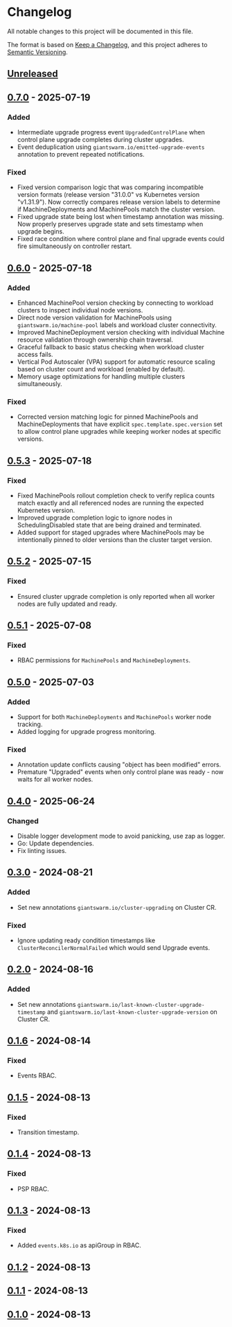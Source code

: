 # Changelog

All notable changes to this project will be documented in this file.

The format is based on [Keep a Changelog](https://keepachangelog.com/en/1.0.0/),
and this project adheres to [Semantic Versioning](https://semver.org/spec/v2.0.0.html).

## [Unreleased]

## [0.7.0] - 2025-07-19

### Added

- Intermediate upgrade progress event `UpgradedControlPlane` when control plane upgrade completes during cluster upgrades.
- Event deduplication using `giantswarm.io/emitted-upgrade-events` annotation to prevent repeated notifications.

### Fixed

- Fixed version comparison logic that was comparing incompatible version formats (release version "31.0.0" vs Kubernetes version "v1.31.9"). Now correctly compares release version labels to determine if MachineDeployments and MachinePools match the cluster version.
- Fixed upgrade state being lost when timestamp annotation was missing. Now properly preserves upgrade state and sets timestamp when upgrade begins.
- Fixed race condition where control plane and final upgrade events could fire simultaneously on controller restart.

## [0.6.0] - 2025-07-18

### Added

- Enhanced MachinePool version checking by connecting to workload clusters to inspect individual node versions.
- Direct node version validation for MachinePools using `giantswarm.io/machine-pool` labels and workload cluster connectivity.
- Improved MachineDeployment version checking with individual Machine resource validation through ownership chain traversal.
- Graceful fallback to basic status checking when workload cluster access fails.
- Vertical Pod Autoscaler (VPA) support for automatic resource scaling based on cluster count and workload (enabled by default).
- Memory usage optimizations for handling multiple clusters simultaneously.

### Fixed

- Corrected version matching logic for pinned MachinePools and MachineDeployments that have explicit `spec.template.spec.version` set to allow control plane upgrades while keeping worker nodes at specific versions.

## [0.5.3] - 2025-07-18

### Fixed

- Fixed MachinePools rollout completion check to verify replica counts match exactly and all referenced nodes are running the expected Kubernetes version.
- Improved upgrade completion logic to ignore nodes in SchedulingDisabled state that are being drained and terminated.
- Added support for staged upgrades where MachinePools may be intentionally pinned to older versions than the cluster target version.

## [0.5.2] - 2025-07-15

### Fixed

- Ensured cluster upgrade completion is only reported when all worker nodes are fully updated and ready.

## [0.5.1] - 2025-07-08

### Fixed

- RBAC permissions for `MachinePools` and `MachineDeployments`.

## [0.5.0] - 2025-07-03

### Added

- Support for both `MachineDeployments` and `MachinePools` worker node tracking.
- Added logging for upgrade progress monitoring.

### Fixed

- Annotation update conflicts causing "object has been modified" errors.
- Premature "Upgraded" events when only control plane was ready - now waits for all worker nodes.

## [0.4.0] - 2025-06-24

### Changed 

- Disable logger development mode to avoid panicking, use zap as logger.
- Go: Update dependencies.
- Fix linting issues.

## [0.3.0] - 2024-08-21

### Added 

- Set new annotations `giantswarm.io/cluster-upgrading` on Cluster CR.

### Fixed

- Ignore updating ready condition timestamps like `ClusterReconcilerNormalFailed` which would send Upgrade events.

## [0.2.0] - 2024-08-16

### Added

- Set new annotations `giantswarm.io/last-known-cluster-upgrade-timestamp` and `giantswarm.io/last-known-cluster-upgrade-version` on Cluster CR.

## [0.1.6] - 2024-08-14

### Fixed

- Events RBAC.

## [0.1.5] - 2024-08-13

### Fixed

- Transition timestamp.

## [0.1.4] - 2024-08-13

### Fixed

- PSP RBAC.

## [0.1.3] - 2024-08-13

### Fixed

- Added `events.k8s.io` as apiGroup in RBAC.

## [0.1.2] - 2024-08-13

## [0.1.1] - 2024-08-13

## [0.1.0] - 2024-08-13

[Unreleased]: https://github.com/giantswarm/cluster-api-events/compare/v0.7.0...HEAD
[0.7.0]: https://github.com/giantswarm/cluster-api-events/compare/v0.6.0...v0.7.0
[0.6.0]: https://github.com/giantswarm/cluster-api-events/compare/v0.5.3...v0.6.0
[0.5.3]: https://github.com/giantswarm/cluster-api-events/compare/v0.5.2...v0.5.3
[0.5.2]: https://github.com/giantswarm/cluster-api-events/compare/v0.5.1...v0.5.2
[0.5.1]: https://github.com/giantswarm/cluster-api-events/compare/v0.5.0...v0.5.1
[0.5.0]: https://github.com/giantswarm/cluster-api-events/compare/v0.4.0...v0.5.0
[0.4.0]: https://github.com/giantswarm/cluster-api-events/compare/v0.3.0...v0.4.0
[0.3.0]: https://github.com/giantswarm/cluster-api-events/compare/v0.2.0...v0.3.0
[0.2.0]: https://github.com/giantswarm/cluster-api-events/compare/v0.1.6...v0.2.0
[0.1.6]: https://github.com/giantswarm/cluster-api-events/compare/v0.1.5...v0.1.6
[0.1.5]: https://github.com/giantswarm/cluster-api-events/compare/v0.1.4...v0.1.5
[0.1.4]: https://github.com/giantswarm/cluster-api-events/compare/v0.1.3...v0.1.4
[0.1.3]: https://github.com/giantswarm/cluster-api-events/compare/v0.1.2...v0.1.3
[0.1.2]: https://github.com/giantswarm/cluster-api-events/compare/v0.1.1...v0.1.2
[0.1.1]: https://github.com/giantswarm/cluster-api-events/compare/v0.1.0...v0.1.1
[0.1.0]: https://github.com/giantswarm/cluster-api-events/releases/tag/v0.1.0
